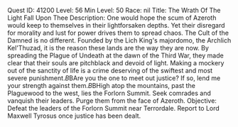 Quest ID: 41200
Level: 56
Min Level: 50
Race: nil
Title: The Wrath Of The Light Fall Upon Thee
Description: One would hope the scum of Azeroth would keep to themselves in their lightforsaken depths. Yet their disregard for morality and lust for power drives them to spread chaos. The Cult of the Damned is no different. Founded by the Lich King's majordomo, the Archlich Kel'Thuzad, it is the reason these lands are the way they are now. By spreading the Plague of Undeath at the dawn of the Third War, they made clear that their souls are pitchblack and devoid of light. Making a mockery out of the sanctity of life is a crime deserving of the swiftest and most severe punishment.$B$BAre you the one to meet out justice? If so, lend me your strength against them.$B$BHigh atop the mountains, past the Plaguewood to the west, lies the Forlorn Summit. Seek comrades and vanquish their leaders. Purge them from the face of Azeroth.
Objective: Defeat the leaders of the Forlorn Summit near Terrordale. Report to Lord Maxwell Tyrosus once justice has been dealt.
